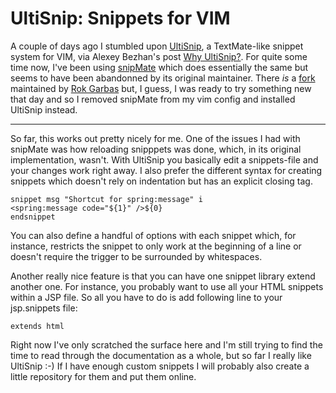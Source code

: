 # UltiSnip: Snippets for VIM

A couple of days ago I stumbled upon [UltiSnip][ultisnip], a TextMate-like
snippet system for VIM, via Alexey Bezhan's post [Why UltiSnip?][why]. For
quite some time now, I've been using [snipMate][snipmate] which does
essentially the same but seems to have been abandonned by its original
maintainer. There *is* a [fork][snipmate.garbas] maintained by [Rok
Garbas][garbas] but, I guess, I was ready to try something new that day and so
I removed snipMate from my vim config and installed UltiSnip instead.

-------------------

So far, this works out pretty nicely for me. One of the issues I had with
snipMate was how reloading snipppets was done, which, in its original
implementation, wasn't. With UltiSnip you basically edit a snippets-file and
your changes work right away. I also prefer the different syntax for creating
snippets which doesn't rely on indentation but has an explicit closing tag.

<pre><code>snippet msg "Shortcut for spring:message" i
&lt;spring:message code="${1}" /&gt;${0}
endsnippet</code></pre>

You can also define a handful of options with each snippet which, for
instance, restricts the snippet to only work at the beginning of a line or
doesn't require the trigger to be surrounded by whitespaces.

Another really nice feature is that you can have one snippet library extend
another one. For instance, you probably want to use all your HTML snippets
within a JSP file. So all you have to do is add following line to your
jsp.snippets file:

<pre><code>extends html</code></pre>

Right now I've only scratched the surface here and I'm still trying to find
the time to read through the documentation as a whole, but so far I really like
UltiSnip :-) If I have enough custom snippets I will probably also create a
little repository for them and put them online.

[why]: http://fueledbylemons.com/blog/2011/07/27/why-ultisnips/
[snipmate]: http://www.vim.org/scripts/script.php?script_id=2540
[garbas]: https://github.com/garbas
[ultisnip]: http://www.vim.org/scripts/script.php?script_id=2715
[snipmate.garbas]: https://github.com/garbas/vim-snipmate
